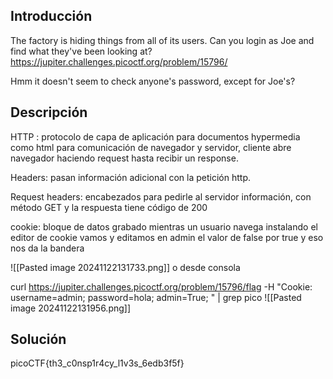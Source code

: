 ## Introducción
The factory is hiding things from all of its users. Can you login as Joe and find what they've been looking at? https://jupiter.challenges.picoctf.org/problem/15796/

Hmm it doesn't seem to check anyone's password, except for Joe's?
## Descripción
HTTP : protocolo de capa de aplicación para documentos hypermedia  como html para comunicación de navegador y servidor, cliente abre navegador haciendo request hasta recibir un response. 

Headers: pasan información adicional con la petición http.

Request headers: encabezados para pedirle al servidor información, con método GET y la respuesta tiene código de 200 

cookie: bloque de datos grabado mientras un usuario navega
instalando el editor de cookie vamos y editamos en admin el valor de false por true y eso nos da la bandera

![[Pasted image 20241122131733.png]]
o desde consola 

curl https://jupiter.challenges.picoctf.org/problem/15796/flag -H "Cookie: username=admin; password=hola; admin=True; " | grep pico
![[Pasted image 20241122131956.png]]
## Solución 

picoCTF{th3_c0nsp1r4cy_l1v3s_6edb3f5f}